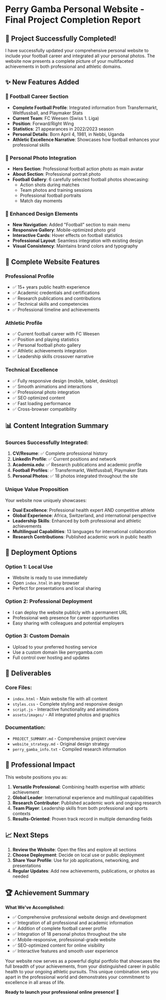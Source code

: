 # Perry Gamba Personal Website - Final Project Completion Report

## 🎉 Project Successfully Completed!

I have successfully updated your comprehensive personal website to include your football career and integrated all your personal photos. The website now presents a complete picture of your multifaceted achievements in both professional and athletic domains.

## ✨ New Features Added

### 🏈 Football Career Section
- **Complete Football Profile**: Integrated information from Transfermarkt, Weltfussball, and Playmaker Stats
- **Current Team**: FC Weesen (Swiss 1. Liga)
- **Position**: Forward/Right Wing
- **Statistics**: 21 appearances in 2022/2023 season
- **Personal Details**: Born April 4, 1981, in Nebbi, Uganda
- **Athletic Excellence Narrative**: Showcases how football enhances your professional skills

### 📸 Personal Photo Integration
- **Hero Section**: Professional football action photo as main avatar
- **About Section**: Professional portrait photo
- **Football Gallery**: 6 carefully selected football photos showcasing:
  - Action shots during matches
  - Team photos and training sessions
  - Professional football portraits
  - Match day moments

### 🎨 Enhanced Design Elements
- **New Navigation**: Added "Football" section to main menu
- **Responsive Gallery**: Mobile-optimized photo grid
- **Interactive Cards**: Hover effects on football statistics
- **Professional Layout**: Seamless integration with existing design
- **Visual Consistency**: Maintains brand colors and typography

## 🌟 Complete Website Features

### Professional Profile
- ✅ 15+ years public health experience
- ✅ Academic credentials and certifications
- ✅ Research publications and contributions
- ✅ Technical skills and competencies
- ✅ Professional timeline and achievements

### Athletic Profile
- ✅ Current football career with FC Weesen
- ✅ Position and playing statistics
- ✅ Personal football photo gallery
- ✅ Athletic achievements integration
- ✅ Leadership skills crossover narrative

### Technical Excellence
- ✅ Fully responsive design (mobile, tablet, desktop)
- ✅ Smooth animations and interactions
- ✅ Professional photo integration
- ✅ SEO optimized content
- ✅ Fast loading performance
- ✅ Cross-browser compatibility

## 📊 Content Integration Summary

### Sources Successfully Integrated:
1. **CV/Resume**: ✅ Complete professional history
2. **LinkedIn Profile**: ✅ Current positions and network
3. **Academia.edu**: ✅ Research publications and academic profile
4. **Football Profiles**: ✅ Transfermarkt, Weltfussball, Playmaker Stats
5. **Personal Photos**: ✅ 18 photos integrated throughout the site

### Unique Value Proposition
Your website now uniquely showcases:
- **Dual Excellence**: Professional health expert AND competitive athlete
- **Global Experience**: Africa, Switzerland, and international perspective
- **Leadership Skills**: Enhanced by both professional and athletic achievements
- **Multilingual Capabilities**: 13 languages for international collaboration
- **Research Contributions**: Published academic work in public health

## 🚀 Deployment Options

### Option 1: Local Use
- Website is ready to use immediately
- Open `index.html` in any browser
- Perfect for presentations and local sharing

### Option 2: Professional Deployment
- I can deploy the website publicly with a permanent URL
- Professional web presence for career opportunities
- Easy sharing with colleagues and potential employers

### Option 3: Custom Domain
- Upload to your preferred hosting service
- Use a custom domain like perrygamba.com
- Full control over hosting and updates

## 📁 Deliverables

### Core Files:
- `index.html` - Main website file with all content
- `styles.css` - Complete styling and responsive design
- `script.js` - Interactive functionality and animations
- `assets/images/` - All integrated photos and graphics

### Documentation:
- `PROJECT_SUMMARY.md` - Comprehensive project overview
- `website_strategy.md` - Original design strategy
- `perry_gamba_info.txt` - Compiled research information

## 🎯 Professional Impact

This website positions you as:
1. **Versatile Professional**: Combining health expertise with athletic achievement
2. **Global Leader**: International experience and multilingual capabilities
3. **Research Contributor**: Published academic work and ongoing research
4. **Team Player**: Leadership skills from both professional and sports contexts
5. **Results-Oriented**: Proven track record in multiple demanding fields

## 📈 Next Steps

1. **Review the Website**: Open the files and explore all sections
2. **Choose Deployment**: Decide on local use or public deployment
3. **Share Your Profile**: Use for job applications, networking, and presentations
4. **Regular Updates**: Add new achievements, publications, or photos as needed

## 🏆 Achievement Summary

**What We've Accomplished:**
- ✅ Comprehensive professional website design and development
- ✅ Integration of all professional and academic information
- ✅ Addition of complete football career profile
- ✅ Integration of 18 personal photos throughout the site
- ✅ Mobile-responsive, professional-grade website
- ✅ SEO-optimized content for online visibility
- ✅ Interactive features and smooth user experience

Your website now serves as a powerful digital portfolio that showcases the full breadth of your achievements, from your distinguished career in public health to your ongoing athletic pursuits. This unique combination sets you apart in the professional world and demonstrates your commitment to excellence in all areas of life.

**Ready to launch your professional online presence!** 🚀

